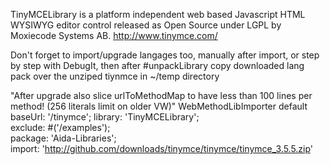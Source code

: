TinyMCELibrary is a platform independent web based Javascript HTML WYSIWYG editor control released as Open Source under LGPL by Moxiecode Systems AB. http://www.tinymce.com/

Don't forget to import/upgrade langages too, manually after import, or step by step with DebugIt, then after #unpackLibrary copy downloaded lang pack over the unziped tiynmce in ~/temp directory

"After upgrade also slice urlToMethodMap to have less than 100 lines per method! (256 literals limit on older VW)"
WebMethodLibImporter default
   baseUrl: '/tinymce';
   library: 'TinyMCELibrary';  
   exclude: #('/examples');    
   package: 'Aida-Libraries';    
   import: 'http://github.com/downloads/tinymce/tinymce/tinymce_3.5.5.zip' 
